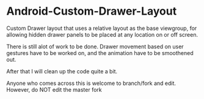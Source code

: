 # Android-Custom-Drawer-Layout
Custom Drawer layout that uses a relative layout as the base viewgroup, for allowing hidden drawer panels to be placed at any location on or off screen.

There is still alot of work to be done. Drawer movement based on user gestures have to be worked on, and the animation have to be smoothened out.

After that I will clean up the code quite a bit.

Anyone who comes across this is welcome to branch/fork and edit. However, do NOT edit the master fork
